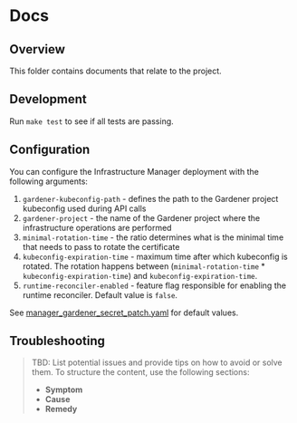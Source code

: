 # Docs

## Overview

This folder contains documents that relate to the project.

## Development

Run `make test` to see if all tests are passing. 

## Configuration

You can configure the Infrastructure Manager deployment with the following arguments:
1. `gardener-kubeconfig-path` - defines the path to the Gardener project kubeconfig used during API calls
2. `gardener-project` - the name of the Gardener project where the infrastructure operations are performed
3. `minimal-rotation-time` - the ratio determines what is the minimal time that needs to pass to rotate the certificate
4. `kubeconfig-expiration-time` - maximum time after which kubeconfig is rotated. The rotation happens between (`minimal-rotation-time` * `kubeconfig-expiration-time`) and `kubeconfig-expiration-time`.
5. `runtime-reconciler-enabled` - feature flag responsible for enabling the runtime reconciler. Default value is `false`.


See [manager_gardener_secret_patch.yaml](../config/default/manager_gardener_secret_patch.yaml) for default values.

## Troubleshooting

> TBD: List potential issues and provide tips on how to avoid or solve them. To structure the content, use the following sections:
>
> - **Symptom**
> - **Cause**
> - **Remedy**
